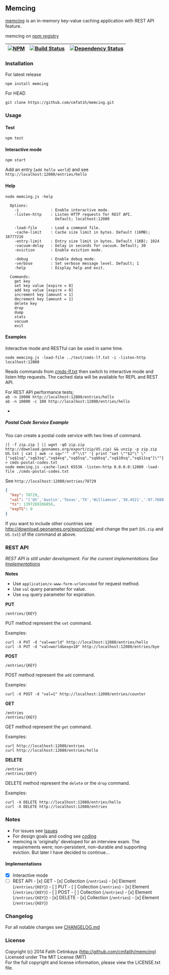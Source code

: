 ## Memcing

[memcing](http://github.com/cmfatih/memcing) is an in-memory key-value caching application 
with REST API feature.

memcing on [npm registry](http://npmjs.org/package/memcing)   

[![NPM][npm-image]][npm-url] | [![Build Status][travis-image]][travis-url] | [![Dependency Status][depstatus-image]][depstatus-url]
---------- | ---------- | ----------


### Installation

For latest release
```
npm install memcing
```

For HEAD
```
git clone https://github.com/cmfatih/memcing.git
```

### Usage

#### Test
```
npm test
```

#### Interactive mode
```
npm start
```
Add an entry (`add hello world`) and see `http://localhost:12080/entries/hello`

#### Help
```
node memcing.js -help
```
```
  Options:
    -i              : Enable interactive mode.
    -listen-http    : Listen HTTP requests for REST API.
                      Default; localhost:12080

    -load-file      : Load a command file.
    -cache-limit    : Cache size limit in bytes. Default (16MB); 16777216
    -entry-limit    : Entry size limit in bytes. Default (1KB); 1024
    -vacuum-delay   : Delay in seconds for vacuum. Default; 30
    -eviction       : Enable eviction mode.

    -debug          : Enable debug mode.
    -verbose        : Set verbose message level. Default; 1
    -help           : Display help and exit.

  Commands:
    get key
    set key value [expire = 0]
    add key value [expire = 0]
    increment key [amount = 1]
    decrement key [amount = 1]
    delete key
    drop
    dump
    stats
    vacuum
    exit
```

#### Examples

Interactive mode and RESTful can be used in same time.
```
node memcing.js -load-file ../test/cmds-lf.txt -i -listen-http localhost:12080
```
Reads commands from [cmds-lf.txt](https://github.com/cmfatih/memcing/blob/master/test/cmds-lf.txt)
then switch to interactive mode and listen http requests. The cached data will be available for 
REPL and REST API.  

For REST API performance tests;  
`ab -n 10000 http://localhost:12080/entries/hello`  
`ab -n 10000 -c 100 http://localhost:12080/entries/hello`

-

##### Postal Code Service Example

You can create a postal code service with two lines of command.
```
([ -f zip.zip ] || wget -qO zip.zip http://download.geonames.org/export/zip/US.zip) && unzip -p zip.zip US.txt | cat | awk -v sq="'" -F"\\t" '{ print "set \""$2"\" \"["sq$1sq","sq$3sq","sq$4sq","sq$5sq","sq$6sq","sq$10sq","sq$11sq"]\""}' > cmds-postal-codes.txt
node memcing.js -cache-limit 65536 -listen-http 0.0.0.0:12080 -load-file ./cmds-postal-codes.txt
```
See `http://localhost:12080/entries/78729`
```JSON
{
  "key": 78729,
  "val": "['US','Austin','Texas','TX','Williamson','30.4521','-97.7688']",
  "ts": 1397288286856,
  "expTS": 0
}
```

If you want to include other countries see http://download.geonames.org/export/zip/
and change the part (`US.zip` and `US.txt`) of the command at above. 

### REST API

*REST API is still under development. For the current implementations 
See [Implementations](#implementations)*  

**Notes**
* Use `application/x-www-form-urlencoded` for request method.
* Use `val` query parameter for value.
* Use `exp` query parameter for expiration.

**PUT**

```
/entries/{KEY}
```
PUT method represent the `set` command.

Examples:
```
curl -X PUT -d "val=world" http://localhost:12080/entries/hello
curl -X PUT -d "val=world&exp=10" http://localhost:12080/entries/bye
```

**POST**

```
/entries/{KEY}
```
POST method represent the `add` command.

Examples:
```
curl -X POST -d "val=1" http://localhost:12080/entries/counter
```

**GET**

```
/entries
/entries/{KEY}
```
GET method represent the `get` command.

Examples:
```
curl http://localhost:12080/entries
curl http://localhost:12080/entries/hello
```

**DELETE**

```
/entries
/entries/{KEY}
```
DELETE method represent the `delete` or the `drop` command.

Examples:
```
curl -X DELETE http://localhost:12080/entries/hello
curl -X DELETE http://localhost:12080/entries
```

### Notes

* For issues see [Issues](https://github.com/cmfatih/memcing/issues)
* For design goals and coding see [coding](https://github.com/cmfatih/coding)
* memcing is 'originally' developed for an interview exam. The requirements were; 
non-persistent, non-durable and supporting eviction. But later I have decided to continue...

#### Implementations

* [x] Interactive mode
* [ ] REST API
      - [x] GET
        - [x] Collection (`/entries`)
        - [x] Element (`/entries/{KEY}`)
      - [ ] PUT
        - [ ] Collection (`/entries`)
        - [x] Element (`/entries/{KEY}`)
      - [ ] POST
        - [ ] Collection (`/entries`)
        - [x] Element (`/entries/{KEY}`)
      - [x] DELETE
        - [x] Collection (`/entries`)
        - [x] Element (`/entries/{KEY}`)

### Changelog

For all notable changes see [CHANGELOG.md](https://github.com/cmfatih/memcing/blob/master/CHANGELOG.md)

### License

Copyright (c) 2014 Fatih Cetinkaya (http://github.com/cmfatih/memcing)  
Licensed under The MIT License (MIT)  
For the full copyright and license information, please view the LICENSE.txt file.

[npm-url]: http://npmjs.org/package/memcing
[npm-image]: https://nodei.co/npm/memcing.png?compact=true

[travis-url]: https://travis-ci.org/cmfatih/memcing
[travis-image]: https://travis-ci.org/cmfatih/memcing.svg?branch=master

[appveyor-url]: https://ci.appveyor.com/project/cmfatih/memcing
[appveyor-image]: https://ci.appveyor.com/api/projects/status/811fxhv7iok8x5u6

[depstatus-url]: https://david-dm.org/cmfatih/memcing
[depstatus-image]: https://david-dm.org/cmfatih/memcing.png